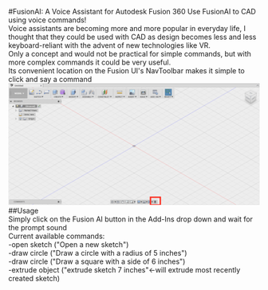 #FusionAI: A Voice Assistant for Autodesk Fusion 360
Use FusionAI to CAD using voice commands!  
Voice assistants are becoming more and more popular in everyday life, I thought that they could be used with CAD as design becomes less and less keyboard-reliant with the advent of new technologies like VR.  
Only a concept and would not be practical for simple commands, but with more complex commands it could be very useful.  
Its convenient location on the Fusion UI's NavToolbar makes it simple to click and say a command  
![Icon Location](https://raw.githubusercontent.com/charu-dwivedi/FusionVoice/master/img/icon_location.png?raw=true "Icon Location") 
##Usage  
Simply click on the Fusion AI button in the Add-Ins drop down and wait for the prompt sound  
Current available commands:  
-open sketch ("Open a new sketch")  
-draw circle ("Draw a circle with a radius of 5 inches")  
-draw circle ("Draw a square with a side of 6 inches")  
-extrude object ("extrude sketch 7 inches"<-will extrude most recently created sketch)
